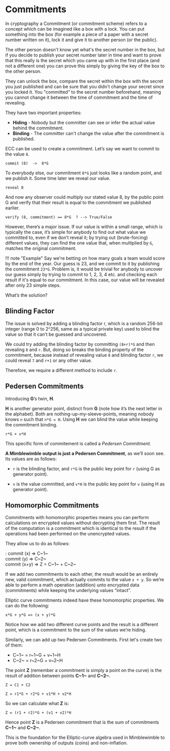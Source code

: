 # Commitments

In cryptography a Commitment (or commitment scheme) refers to a concept which can be imagined like a box with a lock. You can put something into the box (for example a piece of a paper with a secret number written on it), lock it and give it to another person (or the public).

The other person doesn't know yet what's the secret number in the box, but if you decide to publish your secret number later in time and want to prove that this really is the secret which you came up with in the first place (and not a different one) you can prove this simply by giving the key of the box to the other person.

They can unlock the box, compare the secret within the box with the secret you just published and can be sure that you didn't change your secret since you locked it. You "committed" to the secret number beforehand, meaning you cannot change it between the time of commitment and the time of revealing.

They have two important properties:

* **Hiding** - Nobody but the committer can see or infer the actual value behind the commitment.
* **Binding** - The committer can't change the value after the commitment is published.

ECC can be used to create a commitment. Let’s say we want to commit to the value `8`.

```text
commit (8)  ->  8*G
```

To everybody else, our commitment `8*G` just looks like a random point, and we publish it. Some time later we reveal our value.

```text
reveal 8
```

And now any observer could multiply our stated value 8, by the public point G and verify that their result is equal to the commitment we published earlier.

```text
verify (8, commitment) == 8*G  ? --> True/False
```

However, there’s a major issue. If our value is within a small range, which is typically the case, it’s simple for anybody to find out what value we committed to, even if we don’t reveal it; by trying out (brute-forcing) different values, they can find the one value that, when multiplied by `G`, matches the original commitment.

!!! note "Example"
    Say we're betting on how many goals a team would score by the end of the year. Our guess is 23, and we commit to it by publishing the commitment `23*G`. Problem is, it would be trivial for anybody to uncover our guess simply by trying to commit to 1, 2, 3, 4 etc. and checking each result if it's equal to our commitment. In this case, our value will be revealed after only 23 simple steps.

What’s the solution?

## Blinding Factor

The issue is solved by adding a blinding factor r, which is a random 256-bit integer (range 0 to 2^256, same as a typical private key) used to blind the value so that it can’t be guessed and uncovered.

We could try adding the blinding factor by committing `(8+r)*G` and then revealing `8` and `r`. But, doing so breaks the binding property of the commitment, because instead of revealing value `8` and blinding factor `r`, we could reveal `7` and `r+1` or any other value.

Therefore, we require a different method to include `r`.

## Pedersen Commitments

Introducing **G**’s twin, **H**.

**H** is another generator point, distinct from **G** (note how it’s the next letter in the alphabet). Both are nothing-up-my-sleeve-points, meaning nobody knows `n` such that `n*G = H`. Using **H** we can blind the value while keeping the commitment binding.

```text
r*G + v*H
```

This specific form of commitement is called a *Pedersen Commitment.*

**A Mimblewimble output is just a Pedersen Commitment**, as we’ll soon see. Its values are as follows:

* `r` is the blinding factor, and `r*G` is the public key point for `r`   (using G as generator point).

* `v` is the value committed, and `v*H` is the public key point for `v` (using H as generator point).





## Homomorphic Commitments

Commitments with homomorphic properties means you can perform calculations on encrypted values without decrypting them first. The result of the computation is a commitment which is identical to the result if the operations had been performed on the unencrypted values.

They allow us to do as follows:

:   commit (x)  &rArr;  C~1~ </br>
	commit (y)  &rArr; C~2~ </br>
	commit (x+y) &rArr; Z = C~1~ + C~2~

If we add two commitments to each other, the result would be an entirely new, valid commitment, which actually commits to the value `x + y`. So we’re able to perform a math operation (addition) unto encrypted data (commitments) while keeping the underlying values “intact”.

Elliptic curve commitments indeed have these homomorphic properties. We can do the following:

```text
x*G + y*G => (x + y)*G
```

Notice how we add two different curve points and the result is a different point, which is a commitment to the sum of the values we’re hiding.

Similarly, we can add up two Pedersen Commitments. First let's create two of them:

* C~1~ = r~1~G + v~1~H
* C~2~ = r~2~G + v~2~H

The point **Z** (remember a commitment is simply a point on the curve) is the result of addition between points **C~1~** and **C~2~**.

```text
Z = C1 + C2
```

```text
Z = r1*G + r2*G + v1*H + v2*H
```

So we can calculate what **Z** is:

```text
Z = (r1 + r2)*G + (v1 + v2)*H
```

Hence point **Z** is a Pedersen commitment that is the sum of commitments **C~1~** and **C~2~**.

This is the foundation for the Elliptic-curve algebra used in Mimblewimble to prove both ownership of outputs (coins) and non-inflation.


[^1]: [Finessing commitments](https://joinmarket.me/blog/blog/finessing-commitments/)

